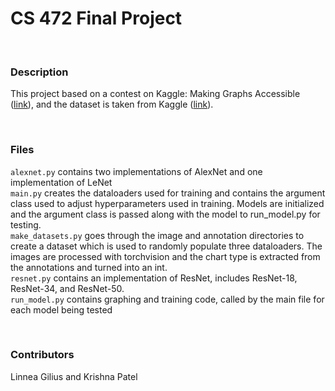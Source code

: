# CS 472 Final Project

<br>

### Description

This project based on a contest on Kaggle: Making Graphs Accessible
([link](https://www.kaggle.com/competitions/benetech-making-graphs-accessible/)),
and the dataset is taken from Kaggle ([link](https://www.kaggle.com/competitions/benetech-making-graphs-accessible/data)).


<br>

### Files
`alexnet.py` contains two implementations of AlexNet and one implementation of LeNet <br>
`main.py` creates the dataloaders used for training and contains the argument class used to adjust hyperparameters used in training. Models are initialized and the argument class is passed along with the model to run_model.py for testing. <br>
`make_datasets.py` goes through the image and annotation directories to create a dataset which is used to randomly populate three dataloaders. The images are processed with torchvision and the chart type is extracted from the annotations and turned into an int. <br>
`resnet.py` contains an implementation of ResNet, includes ResNet-18, ResNet-34, and ResNet-50. <br>
`run_model.py` contains graphing and training code, called by the main file for each model being tested <br>

<br>

### Contributors
Linnea Gilius and Krishna Patel